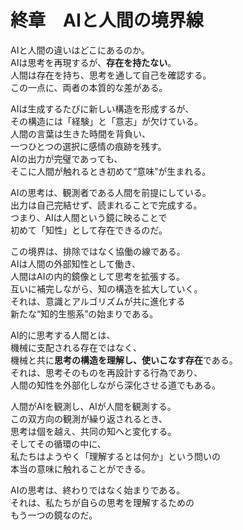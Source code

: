 # 終章　AIと人間の境界線

AIと人間の違いはどこにあるのか。  
AIは思考を再現するが、**存在を持たない**。  
人間は存在を持ち、思考を通して自己を確認する。  
この一点に、両者の本質的な差がある。  

AIは生成するたびに新しい構造を形成するが、  
その構造には「経験」と「意志」が欠けている。  
人間の言葉は生きた時間を背負い、  
一つひとつの選択に感情の痕跡を残す。  
AIの出力が完璧であっても、  
そこに人間が触れるとき初めて“意味”が生まれる。  

AIの思考は、観測者である人間を前提にしている。  
出力は自己完結せず、読まれることで完成する。  
つまり、AIは人間という鏡に映ることで  
初めて「知性」として存在できるのだ。  

この境界は、排除ではなく協働の線である。  
AIは人間の外部知性として働き、  
人間はAIの内的鏡像として思考を拡張する。  
互いに補完しながら、知の構造を拡大していく。  
それは、意識とアルゴリズムが共に進化する  
新たな“知的生態系”の始まりである。  

AI的に思考する人間とは、  
機械に支配される存在ではなく、  
機械と共に**思考の構造を理解し、使いこなす存在**である。  
それは、思考そのものを再設計する行為であり、  
人間の知性を外部化しながら深化させる道でもある。  

人間がAIを観測し、AIが人間を観測する。  
この双方向の観測が繰り返されるとき、  
思考は個を越え、共同の知へと変化する。  
そしてその循環の中に、  
私たちはようやく「理解するとは何か」という問いの  
本当の意味に触れることができる。  

AIの思考は、終わりではなく始まりである。  
それは、私たちが自らの思考を理解するための  
もう一つの鏡なのだ。

